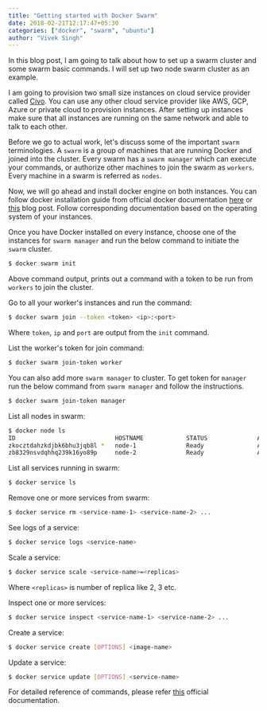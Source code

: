 ```yaml
---
title: "Getting started with Docker Swarm"
date: 2018-02-21T12:17:47+05:30
categories: ["docker", "swarm", "ubuntu"]
author: "Vivek Singh"
---
```


In this blog post, I am going to talk about how to set up a swarm cluster and some swarm basic commands. I will set up two node swarm cluster as an example.

I am going to provision two small size instances on cloud service provider called [Civo](https://www.civo.com). You can use any other cloud service provider like AWS, GCP, Azure or private cloud to provision instances. After setting up instances make sure that all instances are running on the same network and able to talk to each other.

Before we go to actual work, let's discuss some of the important `swarm` terminologies. A `swarm` is a group of machines that are running Docker and joined into the cluster. Every swarm has a `swarm manager` which can execute your commands, or authorize other machines to join the swarm as `workers`. Every machine in a swarm is referred as `nodes`.

Now, we will go ahead and install docker engine on both instances. You can follow docker installation guide from official docker documentation [here](https://docs.docker.com/install/) or [this](/blog/install-docker-on-ubuntu) blog post. Follow corresponding documentation based on the operating system of your instances.

Once you have Docker installed on every instance, choose one of the instances for `swarm manager` and run the below command to   initiate the `swarm` cluster.

```sh
$ docker swarm init
```
Above command output, prints out a command with a token to be run from `workers` to join the cluster.

Go to all your worker's instances and run the command:
```sh
$ docker swarm join --token <token> <ip>:<port>
```
Where `token`, `ip` and `port` are output from the `init` command.

List the worker's token for join command:
```sh
$ docker swarm join-token worker
```

You can also add more `swarm manager` to cluster. To get token for `manager` run the below command from `swarm manager` and follow the instructions.
```sh
$ docker swarm join-token manager
```

List all nodes in swarm:
```sh
$ docker node ls
ID                            HOSTNAME            STATUS              AVAILABILITY        MANAGER STATUS
zkocztdahzkdjbk6bhu3jqb8l *   node-1              Ready               Active              Leader
zb8329nsvdqhhq239k16yo89p     node-2              Ready               Active
```

List all services running in swarm:
```sh
$ docker service ls
```

Remove one or more services from swarm:
```sh
$ docker service rm <service-name-1> <service-name-2> ...
```

See logs of a service:
```sh
$ docker service logs <service-name>
```

Scale a service:
```sh
$ docker service scale <service-name>=<replicas>
```
Where `<replicas>` is number of replica like 2, 3 etc.

Inspect one or more services:
```sh
$ docker service inspect <service-name-1> <service-name-2> ...
```

Create a service:
```sh
$ docker service create [OPTIONS] <image-name>
```

Update a service:
```sh
$ docker service update [OPTIONS] <service-name>
```

For detailed reference of commands, please refer [this](https://docs.docker.com/swarm/reference/) official documentation.
